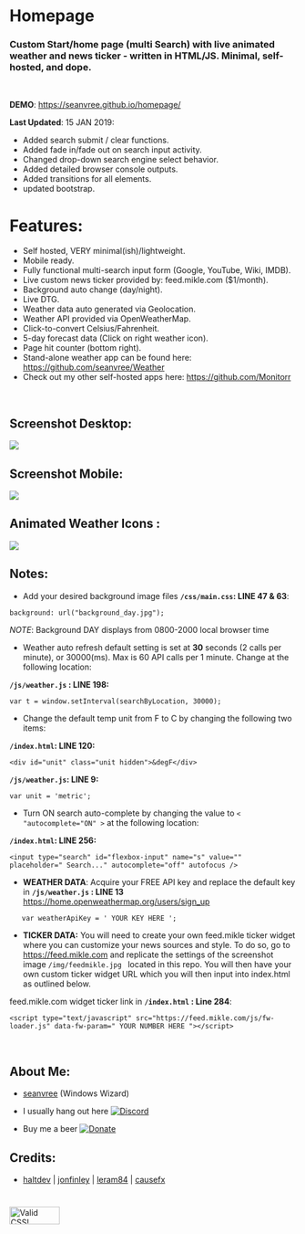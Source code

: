 # Homepage

### Custom Start/home page (multi Search) with live animated weather and news ticker -  written in HTML/JS. Minimal, self-hosted, and dope.
<br>

**DEMO**:  https://seanvree.github.io/homepage/

**Last Updated**: 15 JAN 2019: 
- Added search submit / clear functions.
- Added fade in/fade out on search input activity.
- Changed drop-down search engine select behavior.
- Added detailed browser console outputs.
- Added transitions for all elements.
- updated bootstrap.


# Features:
- Self hosted, VERY minimal(ish)/lightweight.
- Mobile ready.
- Fully functional multi-search input form (Google, YouTube, Wiki, IMDB).
- Live custom news ticker provided by: feed.mikle.com ($1/month).
- Background auto change (day/night).
- Live DTG.
- Weather data auto generated via Geolocation.
- Weather API provided via OpenWeatherMap.
- Click-to-convert Celsius/Fahrenheit.
- 5-day forecast data (Click on right weather icon).
- Page hit counter (bottom right).
- Stand-alone weather app can be found here:  https://github.com/seanvree/Weather
- Check out my other self-hosted apps here:  https://github.com/Monitorr

<br>

 
## Screenshot Desktop:

<img src="https://i.imgur.com/UxVgYgH.gif">

## Screenshot Mobile:

<img src="https://i.imgur.com/MAlKhhB.gif">

## Animated Weather Icons :

<img src="https://i.imgur.com/0iamcsT.gif[/img]">

## Notes:

- Add your desired background image files
**`/css/main.css`: LINE 47 & 63**:

```
background: url("background_day.jpg");
```

_NOTE_: Background DAY displays from 0800-2000 local browser time

- Weather auto refresh default setting is set at **30** seconds (2 calls per minute), or 30000(ms). Max is 60 API calls per 1 minute. Change at the following location:

**`/js/weather.js` : LINE 198:**

```
var t = window.setInterval(searchByLocation, 30000);
```

- Change the default temp unit from F to C by changing the following two items:

**`/index.html`: LINE 120:**

```
<div id="unit" class="unit hidden">&degF</div>
```

**`/js/weather.js`: LINE 9:**

```
var unit = 'metric';
```

- Turn ON search auto-complete by changing the value to `< "autocomplete="ON" >` at the following location:

**`/index.html`: LINE 256:**

```
<input type="search" id="flexbox-input" name="s" value="" placeholder=" Search..." autocomplete="off" autofocus />
```


- **WEATHER DATA**: Acquire your FREE API key and replace the default key in **`/js/weather.js` : LINE 13**
 https://home.openweathermap.org/users/sign_up
```
   var weatherApiKey = ' YOUR KEY HERE ';
```

- **TICKER DATA:** You will need to create your own feed.mikle ticker widget where you can customize your news sources and style.  To do so, go to https://feed.mikle.com and replicate the settings of the screenshot image `/img/feedmikle.jpg ` located in this repo. You will then have your own custom ticker widget URL which you will then input into index.html as outlined below. 
 
 feed.mikle.com widget ticker link in **`/index.html` : Line 284**:  
 ```
 <script type="text/javascript" src="https://feed.mikle.com/js/fw-loader.js" data-fw-param=" YOUR NUMBER HERE "></script>
 ```

<br>

## About Me:

- [seanvree](https://github.com/seanvree) (Windows Wizard)

- I usually hang out here [![Discord](https://img.shields.io/discord/102860784329052160.svg)](https://discord.gg/j2XGCtH)

- Buy me a beer [![Donate](https://img.shields.io/badge/Donate-PayPal-green.svg)](https://paypal.me/monitorrapp)


## Credits:

- [haltdev](https://github.com/haltdev) | [jonfinley](https://github.com/jonfinley) | [leram84](https://github.com/leram84) | [causefx](https://github.com/causefx)

#

<p>
    <a href="https://jigsaw.w3.org/css-validator/check/referer">
        <img style="border:0;width:88px;height:31px"
            src="https://jigsaw.w3.org/css-validator/images/vcss-blue"
            alt="Valid CSS!" />
    </a>
</p>



